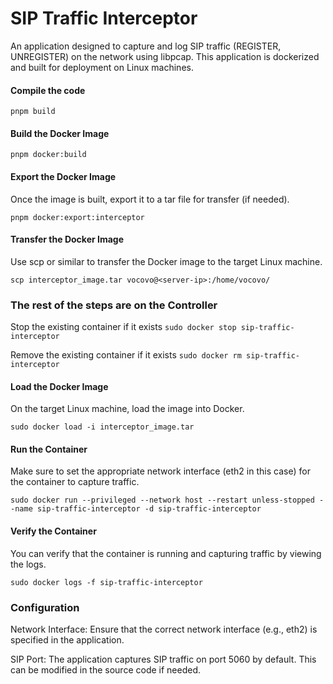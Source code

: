 # SIP Traffic Interceptor
An application designed to capture and log SIP traffic (REGISTER, UNREGISTER) on the network using libpcap. This application is dockerized and built for deployment on Linux machines.

#### Compile the code
```pnpm build```

#### Build the Docker Image
```pnpm docker:build```

#### Export the Docker Image
Once the image is built, export it to a tar file for transfer (if needed).

```pnpm docker:export:interceptor```

#### Transfer the Docker Image
Use scp or similar to transfer the Docker image to the target Linux machine.

```scp interceptor_image.tar vocovo@<server-ip>:/home/vocovo/```

### The rest of the steps are on the Controller

Stop the existing container if it exists
```sudo docker stop sip-traffic-interceptor```

Remove the existing container if it exists
```sudo docker rm sip-traffic-interceptor```

#### Load the Docker Image
On the target Linux machine, load the image into Docker.

```sudo docker load -i interceptor_image.tar```

#### Run the Container
Make sure to set the appropriate network interface (eth2 in this case) for the container to capture traffic.

```sudo docker run --privileged --network host --restart unless-stopped --name sip-traffic-interceptor -d sip-traffic-interceptor```

#### Verify the Container
You can verify that the container is running and capturing traffic by viewing the logs.

```sudo docker logs -f sip-traffic-interceptor```

### Configuration
Network Interface: Ensure that the correct network interface (e.g., eth2) is specified in the application.

SIP Port: The application captures SIP traffic on port 5060 by default. This can be modified in the source code if needed.

